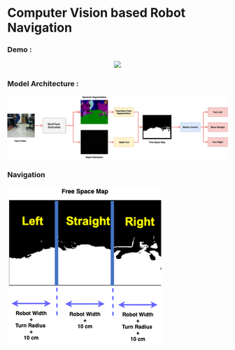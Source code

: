 # Computer Vision based Robot Navigation

### Demo : 
<p align="center">
  <img src="https://github.com/sauradip/vision_based_robot_navigation/blob/master/images/robot_loco.gif">
</p>

### Model Architecture : 

![Model Architecture](https://github.com/sauradip/vision_based_robot_navigation/blob/master/images/robot_loco.png)

### Navigation 

![Navigation](https://github.com/sauradip/vision_based_robot_navigation/blob/master/images/path_1.png)

